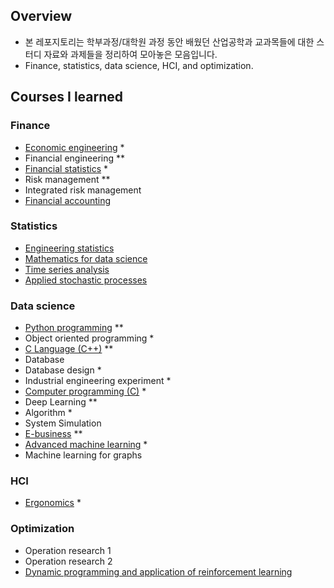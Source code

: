## Overview

- 본 레포지토리는 학부과정/대학원 과정 동안 배웠던 산업공학과 교과목들에 대한 스터디 자료와 과제들을 정리하여 모아놓은 모음입니다. 
- Finance, statistics, data science, HCI, and optimization.

## Courses I learned

### Finance

- [Economic engineering](./IEN2012/) *
- Financial engineering **
- [Financial statistics](./STS4033/) *
- Risk management **
- Integrated risk management
- [Financial accounting](./IMEN203/)

### Statistics

- [Engineering statistics](./IEN2111/)
- [Mathematics for data science](./IMEN891I/)
- [Time series analysis](./IMEN677/)
- [Applied stochastic processes](./IMEN666/)

### Data science

- [Python programming](./IEN2202/) **
- Object oriented programming *
- [C Language (C++)](./ACE1306/) **
- Database
- Database design *
- Industrial engineering experiment *
- [Computer programming (C)](https://github.com/keywoongbae/Inha-Computer-programming-Project) *
- Deep Learning **
- Algorithm *
- System Simulation
- [E-business](https://github.com/keywoongbae/Inha-Homepage-Project) **
- [Advanced machine learning](https://github.com/keywoongbae/Inha-ML-Term-Project) *
- Machine learning for graphs

### HCI

- [Ergonomics](./IEN3301/) *

### Optimization

- Operation research 1
- Operation research 2
- [Dynamic programming and application of reinforcement learning](./IMEN764/)

[^*]: Good achievement on grade.

